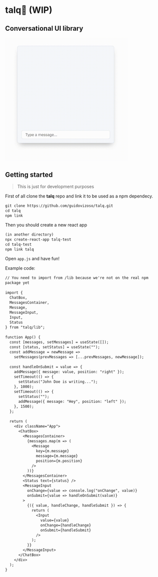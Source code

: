 # talq💬 (WIP)
## Conversational UI library

<img src="https://raw.githubusercontent.com/guidovizoso/talq/master/assets/talq.gif" width="400">

## Getting started

> This is just for development purposes

First of all clone the **talq** repo and link it to be used as a npm dependecy.

    git clone https://github.com/guidovizoso/talq.git
    cd talq
    npm link

Then you should create a new react app

    (in another directory)
    npx create-react-app talq-test
    cd talq-test
    npm link talq

Open `app.js` and have fun!

Example code:

```
// You need to import from /lib because we're not on the real npm package yet

import {
  ChatBox,
  MessagesContainer,
  Message,
  MessageInput,
  Input,
  Status
} from "talq/lib";

function App() {
  const [messages, setMessages] = useState([]);
  const [status, setStatus] = useState("");
  const addMessage = newMessage =>
    setMessages(prevMessages => [...prevMessages, newMessage]);

  const handleOnSubmit = value => {
    addMessage({ message: value, position: "right" });
    setTimeout(() => {
      setStatus("John Doe is writing...");
    }, 1000);
    setTimeout(() => {
      setStatus("");
      addMessage({ message: "Hey", position: "left" });
    }, 1500);
  };

  return (
    <div className="App">
      <ChatBox>
        <MessagesContainer>
          {messages.map(m => (
            <Message
              key={m.message}
              message={m.message}
              position={m.position}
            />
          ))}
        </MessagesContainer>
        <Status text={status} />
        <MessageInput
          onChange={value => console.log("onChange", value)}
          onSubmit={value => handleOnSubmit(value)}
        >
          {({ value, handleChange, handleSubmit }) => {
            return (
              <Input
                value={value}
                onChange={handleChange}
                onSubmit={handleSubmit}
              />
            );
          }}
        </MessageInput>
      </ChatBox>
    </div>
  );
}
```
